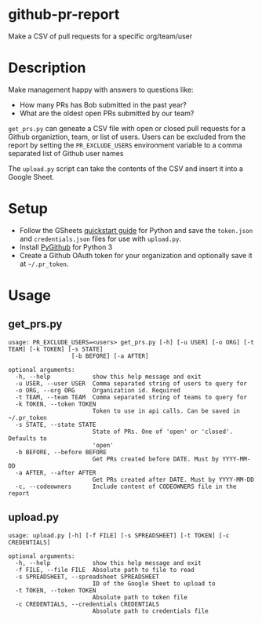 # github-pr-report
Make a CSV of pull requests for a specific org/team/user

# Description
Make management happy with answers to questions like:
* How many PRs has Bob submitted in the past year?
* What are the oldest open PRs submitted by our team?

`get_prs.py` can geneate a CSV file with open or closed pull requests for a Github organiztion, team, or list of users.  Users can be excluded from the report by setting the `PR_EXCLUDE_USERS` environment variable to a comma separated list of Github user names

The `upload.py` script can take the contents of the CSV and insert it into a Google Sheet.

# Setup

* Follow the GSheets [quickstart guide](https://developers.google.com/sheets/api/quickstart/python) for Python and save the `token.json` and `credentials.json` files for use with `upload.py`.
* Install [PyGithub](https://github.com/PyGithub/PyGithub) for Python 3
* Create a Github OAuth token for your organization and optionally save it at `~/.pr_token`.

# Usage
## get_prs.py
```
usage: PR_EXCLUDE_USERS=<users> get_prs.py [-h] [-u USER] [-o ORG] [-t TEAM] [-k TOKEN] [-s STATE]
                  [-b BEFORE] [-a AFTER]

optional arguments:
  -h, --help            show this help message and exit
  -u USER, --user USER  Comma separated string of users to query for
  -o ORG, --org ORG     Organization id. Required
  -t TEAM, --team TEAM  Comma separated string of teams to query for
  -k TOKEN, --token TOKEN
                        Token to use in api calls. Can be saved in ~/.pr_token
  -s STATE, --state STATE
                        State of PRs. One of 'open' or 'closed'. Defaults to
                        'open'
  -b BEFORE, --before BEFORE
                        Get PRs created before DATE. Must by YYYY-MM-DD
  -a AFTER, --after AFTER
                        Get PRs created after DATE. Must by YYYY-MM-DD
  -c, --codeowners      Include content of CODEOWNERS file in the report

```

## upload.py
```
usage: upload.py [-h] [-f FILE] [-s SPREADSHEET] [-t TOKEN] [-c CREDENTIALS]

optional arguments:
  -h, --help            show this help message and exit
  -f FILE, --file FILE  Absolute path to file to read
  -s SPREADSHEET, --spreadsheet SPREADSHEET
                        ID of the Google Sheet to upload to
  -t TOKEN, --token TOKEN
                        Absolute path to token file
  -c CREDENTIALS, --credentials CREDENTIALS
                        Absolute path to credentials file
```
